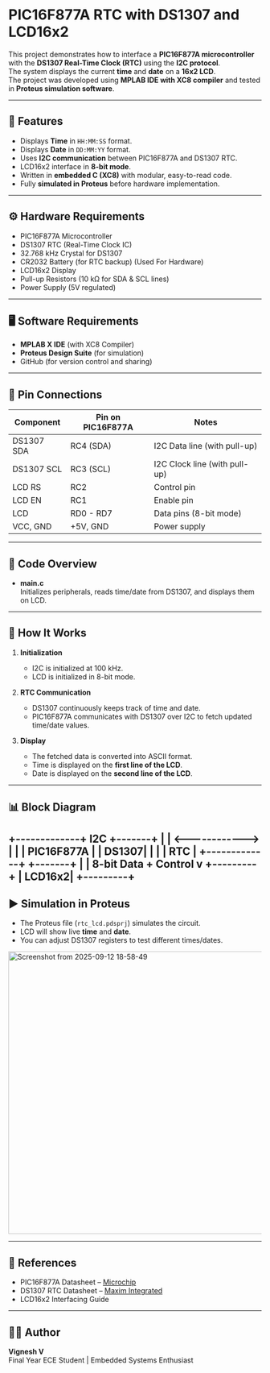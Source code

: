 # PIC16F877A RTC with DS1307 and LCD16x2

This project demonstrates how to interface a **PIC16F877A microcontroller** with the **DS1307 Real-Time Clock (RTC)** using the **I2C protocol**.  
The system displays the current **time** and **date** on a **16x2 LCD**.  
The project was developed using **MPLAB IDE with XC8 compiler** and tested in **Proteus simulation software**.

---

## 📌 Features
- Displays **Time** in `HH:MM:SS` format.
- Displays **Date** in `DD:MM:YY` format.
- Uses **I2C communication** between PIC16F877A and DS1307 RTC.
- LCD16x2 interface in **8-bit mode**.
- Written in **embedded C (XC8)** with modular, easy-to-read code.
- Fully **simulated in Proteus** before hardware implementation.

---

## ⚙️ Hardware Requirements
- PIC16F877A Microcontroller
- DS1307 RTC (Real-Time Clock IC)
- 32.768 kHz Crystal for DS1307
- CR2032 Battery (for RTC backup) (Used For Hardware)
- LCD16x2 Display
- Pull-up Resistors (10 kΩ for SDA & SCL lines)
- Power Supply (5V regulated)

---

## 🖥️ Software Requirements
- **MPLAB X IDE** (with XC8 Compiler)
- **Proteus Design Suite** (for simulation)
- GitHub (for version control and sharing)

---

## 🔗 Pin Connections

| Component       | Pin on PIC16F877A | Notes                       |
|-----------------|------------------|------------------------------|
| DS1307 SDA      | RC4 (SDA)        | I2C Data line (with pull-up) |
| DS1307 SCL      | RC3 (SCL)        | I2C Clock line (with pull-up)|
| LCD RS          | RC2              | Control pin                  |
| LCD EN          | RC1              | Enable pin                   |
| LCD             | RD0 - RD7        | Data pins (8-bit mode)       |
| VCC, GND        | +5V, GND         | Power supply                 |

---

## 📜 Code Overview
- **main.c**  
  Initializes peripherals, reads time/date from DS1307, and displays them on LCD.  
---

## 🔧 How It Works
1. **Initialization**  
   - I2C is initialized at 100 kHz.  
   - LCD is initialized in 8-bit mode.  

2. **RTC Communication**  
   - DS1307 continuously keeps track of time and date.  
   - PIC16F877A communicates with DS1307 over I2C to fetch updated time/date values.  

3. **Display**  
   - The fetched data is converted into ASCII format.  
   - Time is displayed on the **first line of the LCD**.  
   - Date is displayed on the **second line of the LCD**.  

---

## 📊 Block Diagram
+-------------+ I2C +-------+
| | <------------> | |
| PIC16F877A | | DS1307|
| | | RTC |
+-------------+ +-------+
|
| 8-bit Data + Control
v
+---------+
| LCD16x2|
+---------+
---

## ▶️ Simulation in Proteus
- The Proteus file (`rtc_lcd.pdsprj`) simulates the circuit.  
- LCD will show live **time** and **date**.  
- You can adjust DS1307 registers to test different times/dates.  

<img width="1123" height="561" alt="Screenshot from 2025-09-12 18-58-49" src="https://github.com/user-attachments/assets/c23c32d0-92cd-43cb-8e1c-344bc03a678d" />

---

## 📖 References
- PIC16F877A Datasheet – [Microchip](https://ww1.microchip.com/downloads/en/DeviceDoc/39582b.pdf)  
- DS1307 RTC Datasheet – [Maxim Integrated](https://datasheets.maximintegrated.com/en/ds/DS1307.pdf)  
- LCD16x2 Interfacing Guide  

---

## 👨‍💻 Author
**Vignesh V**  
Final Year ECE Student | Embedded Systems Enthusiast 

